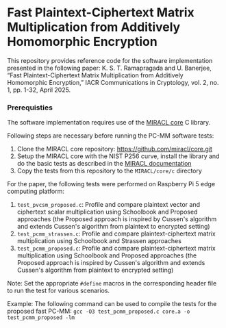 # Fast Plaintext-Ciphertext Matrix Multiplication from Additively Homomorphic Encryption

This repository provides reference code for the software implementation presented in the following paper: K. S. T. Ramapragada and U. Banerjee, “Fast Plaintext-Ciphertext Matrix Multiplication from Additively Homomorphic Encryption,” IACR Communications in Cryptology, vol. 2, no. 1, pp. 1-32, April 2025.

### Prerequisties

The software implementation requires use of the [MIRACL core](https://github.com/miracl/core/tree/master/c) C library.

Following steps are necessary before running the PC-MM software tests:
1. Clone the MIRACL core repository: https://github.com/miracl/core.git
2. Setup the MIRACL core with the NIST P256 curve, install the library and do the basic tests as described in the [MIRACL documentation](https://github.com/miracl/core/blob/master/c/readme.md)
3. Copy the tests from this repository to the ```MIRACL/core/c``` directory

For the paper, the following tests were performed on Raspberry Pi 5 edge computing platform:
1. ```test_pvcsm_proposed.c```: Profile and compare plaintext vector and ciphertext scalar multiplication using Schoolbook and Proposed approaches (the Proposed approach is inspired by Cussen's algorithm and extends Cussen's algorithm from plaintext to encrypted setting)
2. ```test_pcmm_strassen.c```: Profile and compare plaintext-ciphertext matrix multiplication using Schoolbook and Strassen approaches
3. ```test_pcmm_proposed.c```: Profile and compare plaintext-ciphertext matrix multiplication using Schoolbook and Proposed approaches (the Proposed approach is inspired by Cussen's algorithm and extends Cussen's algorithm from plaintext to encrypted setting)

Note: Set the appropriate ```#define``` macros in the corresponding header file to run the test for various scenarios.

Example: The following command can be used to compile the tests for the proposed fast PC-MM: ```gcc -O3 test_pcmm_proposed.c core.a -o test_pcmm_proposed -lm```

